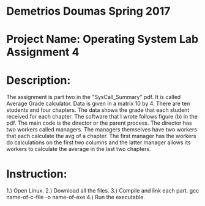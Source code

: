 # Demetrios Doumas Spring 2017
# Project Name: Operating System Lab Assignment 4
# Description:

The assignment is part two in the "SysCall_Summary" pdf. It is called Average Grade calculator. Data is given in a matrix 10 by 4. There are ten students and four chapters. The data shows the grade that each student received for each chapter. The software that I wrote follows figure (b) in the pdf. The main code is the director or the parent process. The director has two workers called managers. The managers themselves have two workers that each calculate the avg of a chapter. The first manager has the workers do calculations on the first two columns and the latter manager allows its workers to calculate the average in the last two chapters.

# Instruction:

1.) Open Linux.
2.) Download all the files.
3.) Compile and link each part.  gcc name-of-c-file -o name-of-exe
4.) Run the executable.